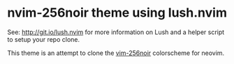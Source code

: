 nvim-256noir theme using lush.nvim
===

See: http://git.io/lush.nvim for more information on Lush and a helper script
to setup your repo clone.

This theme is an attempt to clone the [vim-256noir](https://github.com/andreasvc/vim-256noir) colorscheme for neovim.
